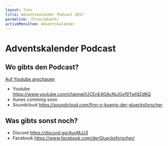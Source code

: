 ```yaml
---
layout: finn
title: Adventskalender Podcast 2017
permalink: /Finn/advent/
activeMenuItem: Adventskalender
---
```


# Adventskalender Podcast

## Wo gibts den Podcast?
<a class="btn btn-outline" href="https://www.youtube.com/channel/UCEnE4GAcNjJGxf9TwfdZdKQ">
  <i class="fa fa-youtube-play fa-2x pull-left" style="color=#FF0000"></i> Auf Youtube anschauen</a>
  
<script src="https://apis.google.com/js/platform.js"></script>

<div class="g-ytsubscribe" data-channelid="UCEnE4GAcNjJGxf9TwfdZdKQ" data-layout="full" data-count="hidden"></div>

<div class="g-ytsubscribe" data-channelid="UCEnE4GAcNjJGxf9TwfdZdKQ" data-layout="default" data-count="hidden"></div>

- Youtube  https://www.youtube.com/channel/UCEnE4GAcNjJGxf9TwfdZdKQ
- Itunes comming soon
- Soundcloud https://soundcloud.com/finn-n-koenig-der-gluecksforscher

## Was gibts sonst noch?
- Discord https://discord.gg/4uvMJJ3
- Facebook https://www.facebook.com/derGluecksforscher/
